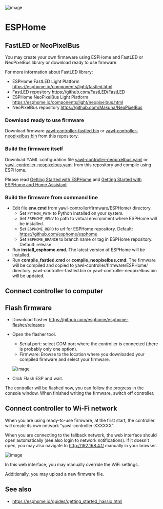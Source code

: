 ![image](https://user-images.githubusercontent.com/4923679/149402476-306efe19-1e98-4770-9b0e-16290bc4a205.png)

# ESPHome

## FastLED or NeoPixelBus
You may create your own firmaware using ESPHome and FastLED or NeoPixelBus library or download ready to use firmware.

For more information about FastLED library:
- ESPHome FastLED Light Platform https://esphome.io/components/light/fastled.html
- FastLED repository https://github.com/FastLED/FastLED
- ESPHome NeoPixelBus Light Platform https://esphome.io/components/light/neopixelbus.html
- NeoPixelBus repository https://github.com/Makuna/NeoPixelBus

### Download ready to use firmware

Download firmware [yawl-controller-fastled.bin](yawl-controller-fastled.bin) or  [yawl-controller-neopixelbus.bin](yawl-controller-neopixelbus.bin) from this repository.

### Build the firmware itself

Download YAML configuration file [yawl-controller-neopixelbus.yaml](yawl-controller-neopixelbus.yaml) or [yawl-controller-neopixelbus.yaml](yawl-controller-neopixelbus.yaml) from this repository and compile using ESPHome.

Please read [Getting Started with ESPHome](https://esphome.io/guides/getting_started_command_line.html) and [Getting Started with ESPHome and Home Assistant](https://esphome.io/guides/getting_started_hassio.html)

### Build the firmware from command line

 - Edit file **env.cmd** from yawl-controller/firmware/ESPHome/ directory. 
   - Set `PYTHON_PATH` to Python installed on your system.
   - Set `ESPHOME_VENV` to path to virtual environment where ESPHome will be installed.
   - Set `ESPHOME_REPO` to url for ESPHome repository. Default: https://github.com/esphome/esphome
   - Set `ESPHOME_BRANCH` to branch name or tag in ESPHome repository. Default: release
 - Run **install_esphome.cmd**. The latest version of ESPHome will be installed.
 - Run **compile_fastled.cmd** or **compile_neopixelbus.cmd**. The firmware will be compiled and copied to yawl-controller/firmware/ESPHome/ directory. yawl-controller-fastled.bin or yawl-controller-neopixelbus.bin will be updated.  

## Connect controller to computer


## Flash firmware

 - Download flasher https://github.com/esphome/esphome-flasher/releases
 - Open the flasher tool.
   - Serial port: select COM port where the controller is connected (there is probably only one option).
   - Firmware: Browse to the location where you downloaded your compiled firmware and select your firmware.

   ![image](https://user-images.githubusercontent.com/4923679/150183719-f0c19bbd-f6de-4fff-8127-51d3ef30a4f7.png)

  - Click Flash ESP and wait.

The controller will be flashed now, you can follow the progress in the console window.
When finished writing the firmware, switch off controller.

## Connect controller to Wi-Fi network

When you are using ready-to-use firmware, at the first start, the controller will create its own network "yawl-controller-XXXXXX". 


When you are connecting to the fallback network, the web interface should open automatically (see also login to network notifications). If it doesn't open, you may also navigate to http://192.168.4.1/ manually in your browser.

![image](https://user-images.githubusercontent.com/4923679/124567130-61863c00-de4c-11eb-86be-49ea9a270f94.png)

In this web interface, you may manually override the WiFi settings.

Additionally, you may upload a new firmware file.

## See also
 - https://esphome.io/guides/getting_started_hassio.html
